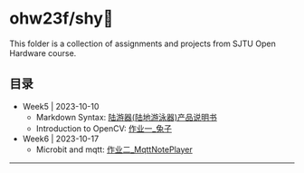 # ohw23f/shy🌱

This folder is a collection of assignments and projects from SJTU Open Hardware course.

## 目录

- Week5 | 2023-10-10
  - Markdown Syntax:  [陆游器(陆地游泳器)产品说明书](https://github.com/ophwsjtu18/ohw23f/tree/main/shy/LandSwimming.md)
  - Introduction to OpenCV:  [作业一_兔子](https://github.com/ophwsjtu18/ohw23f/tree/main/shy/task1)
- Week6 | 2023-10-17
  - Microbit and mqtt: [作业二_MqttNotePlayer](https://github.com/ophwsjtu18/ohw23f/tree/main/shy/task2)


------



